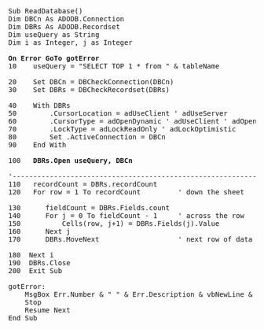 <pre>
Sub ReadDatabase()
Dim DBCn As ADODB.Connection
Dim DBRs As ADODB.Recordset
Dim useQuery as String
Dim i as Integer, j as Integer

<b>On Error GoTo gotError</b>
10    useQuery = "SELECT TOP 1 * from " & tableName

20    Set DBCn = DBCheckConnection(DBCn)
30    Set DBRs = DBCheckRecordset(DBRs)

40    With DBRs
50        .CursorLocation = adUseClient ' adUseServer
60        .CursorType = adOpenDynamic ' adUseClient ' adOpenStatic ' adOpenDynamic ' adOpenForwardOnly
70        .LockType = adLockReadOnly ' adLockOptimistic
80        Set .ActiveConnection = DBCn
90    End With

100   <b>DBRs.Open useQuery, DBCn</b>

'----------------------------------------------------------------------------------------
110   recordCount = DBRs.recordCount
120   For row = 1 To recordCount         ' down the sheet
        
130      fieldCount = DBRs.Fields.count
140      For j = 0 To fieldCount - 1     ' across the row
150          Cells(row, j+1) = DBRs.Fields(j).Value
160      Next j
170      DBRs.MoveNext                   ' next row of data
        
180  Next i
190  DBRs.Close
200  Exit Sub
    
gotError:
    MsgBox Err.Number & " " & Err.Description & vbNewLine & vbNewLine & "Error on line: " & Erl, Title:=" "
    Stop
    Resume Next
End Sub
